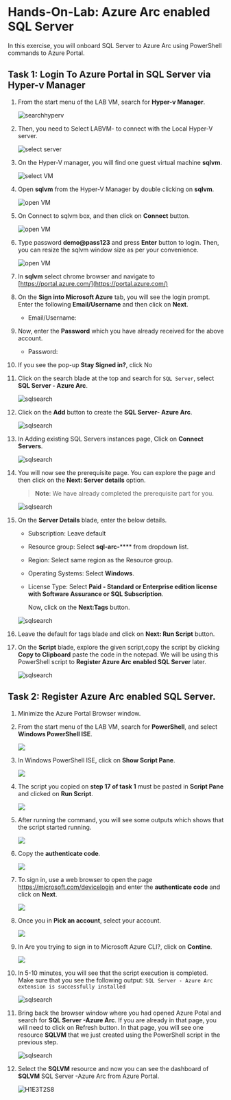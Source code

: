 # Hands-On-Lab: Azure Arc enabled SQL Server

In this exercise, you will onboard SQL Server to Azure Arc using PowerShell commands to Azure Portal.

## Task 1: Login To Azure Portal in SQL Server via Hyper-v Manager

1. From the start menu of the LAB VM, search for **Hyper-v Manager**.

      ![](media/EX1-T1-S1.png "searchhyperv")

1. Then, you need to Select LABVM-<inject key="DeploymentID/Suffix" enableCopy="false"/> to connect with the Local Hyper-V server.

      ![](media/EX1-T1-S2.png "select server")

1. On the Hyper-V manager, you will find one guest virtual machine **sqlvm**.

      ![](media/EX1-T1-S3.png "select VM")
      
1. Open **sqlvm** from the Hyper-V Manager by double clicking on **sqlvm**.

      ![](media/EX1-T1-S4.png "open VM")     

1. On Connect to sqlvm box, and then click on **Connect** button.

      ![](media/EX1-T1-S5.png "open VM")

1. Type password **demo@pass123** and press **Enter** button to login. Then, you can resize the sqlvm window size as per your convenience.

      ![](media/EX1-T1-S6.png "open VM")
      
1. In **sqlvm** select chrome browser and navigate to [https://portal.azure.com/](https://portal.azure.com/)      

1. On the **Sign into Microsoft Azure** tab, you will see the login prompt. Enter the following **Email/Username** and then click on **Next**. 
   * Email/Username: <inject key="AzureAdUserEmail"></inject>
   
1. Now, enter the **Password** which you have already received for the above account.
      * Password: <inject key="AzureAdUserPassword"></inject>
      
1. If you see the pop-up **Stay Signed in?**, click No
      
1. Click on the search blade at the top and search for ```SQL Server```, select **SQL Server - Azure Arc**.
 
   ![](media/EX1-Task1-Step2.png "sqlsearch")
   
1. Click on the **Add** button to create the **SQL Server- Azure Arc**. 
 
   ![](media/EX1-Task1-Step3.png "sqlsearch")
   
1. In Adding existing SQL Servers instances page, Click on **Connect Servers**.

   ![](media/EX1-Task1-Step4.png "sqlsearch")
   
1. You will now see the prerequisite page. You can explore the page and then click on the **Next: Server details** option.
    
   > **Note**: We have already completed the prerequisite part for you. 
    
   ![](media/EX1-Task1-Step5.png "sqlsearch")
   
1. On the **Server Details** blade, enter the below details.
 
   - Subscription: Leave default
   - Resource group: Select **sql-arc-**<inject key="DeploymentID/Suffix" enableCopy="false" />**** from dropdown list.
   - Region: Select same region as the Resource group.
   - Operating Systems: Select **Windows**.
   - License Type: Select **Paid - Standard or Enterprise edition license with Software Assurance or SQL Subscription**.

     Now, click on the **Next:Tags** button.
   
   ![](media/EX1-Task1-Step6.png "sqlsearch")
   
1. Leave the default for tags blade and click on **Next: Run Script** button.
 
1. On the **Script** blade, explore the given script,copy the script by clicking **Copy to Clipboard** paste the code in the notepad. We will be using this PowerShell script to **Register Azure Arc enabled SQL Server** later. 
      
      ![](media/EX1-Task1-Step8n.png "sqlsearch")
   
## Task 2: Register Azure Arc enabled SQL Server.

1. Minimize the Azure Portal Browser window. 

1. From the start menu of the LAB VM, search for **PowerShell**, and select **Windows PowerShell ISE**.
 
   ![](media/Ex1-Task2-Step2.png)
  
1. In Windows PowerShell ISE, click on **Show Script Pane**.
 
    ![](media/Ex1-Task2-Step3.png)       

1. The script you copied on **step 17 of task 1** must be pasted in **Script Pane** and clicked on **Run Script**.

      ![](media/Ex1-Task2-Step4.png) 
     
1. After running the command, you will see some outputs which shows that the script started running.
  
   ![](media/Ex1-Task2-Step5.png)

1. Copy the **authenticate code**.

      ![](media/Ex1-Task2-Step6.png)

1. To sign in, use a web browser to open the page https://microsoft.com/devicelogin and enter the **authenticate code** and click on **Next**. 

      ![](media/Ex1-Task2-Step7.png)
 
1. Once you in **Pick an account**, select your account.

      ![](media/Ex1-Task2-Step8.png)

1. In Are you trying to sign in to Microsoft Azure CLI?, click on **Contine**.

      ![](media/Ex1-Task2-Step9.png)

1. In 5-10 minutes, you will see that the script execution is completed. Make sure that you see the following output: ```SQL Server - Azure Arc extension is successfully installed```

   ![](media/Ex1-Task2-Step10.png "sqlsearch")
  
1. Bring back the browser window where you had opened Azure Potal and search for **SQL Server -Azure Arc**. If you are already in that page, you will need to click on Refresh button. In that page, you will see one resource **SQLVM** that we just created using the PowerShell script in the previous step.

   ![](media/Ex1-Task2-Step11.png "sqlsearch")
  
1. Select the **SQLVM** resource and now you can see the dashboard of **SQLVM** SQL Server -Azure Arc from Azure Portal.

   ![](media/Ex1-Task2-Step12.png "H1E3T2S8")   
   

